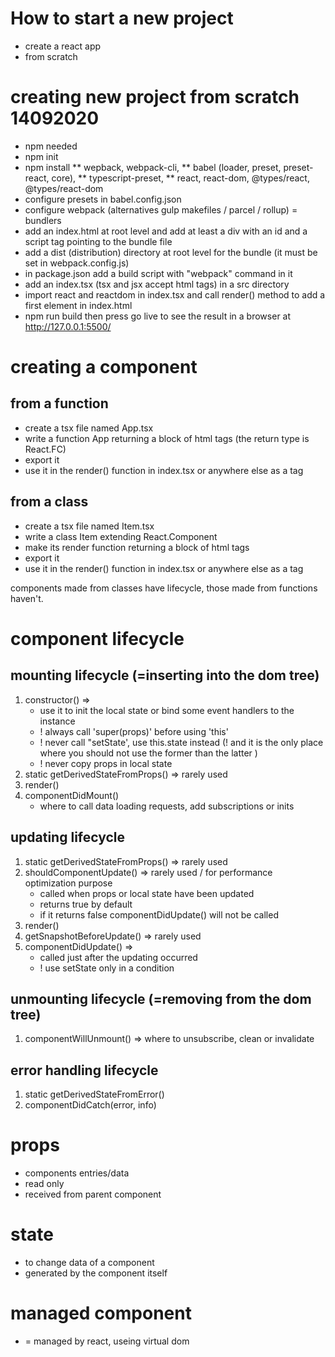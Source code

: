 # How to start a new project
* create a react app 
* from scratch

# creating new project from scratch 14092020
* npm needed
* npm init
* npm install 
    ** wepback, webpack-cli, 
    ** babel (loader, preset, preset-react, core), 
    ** typescript-preset, 
    ** react, react-dom, @types/react, @types/react-dom
* configure presets in babel.config.json
* configure webpack (alternatives gulp makefiles / parcel / rollup) = bundlers
* add an index.html at root level and add at least a div with an id and  a script tag pointing to the bundle file 
* add a dist (distribution) directory at root level for the bundle (it must be set in webpack.config.js)
* in package.json add a build script with "webpack" command in it
* add an index.tsx (tsx and jsx accept html tags) in a src directory
* import react and reactdom in index.tsx and call render() method to add a first element in index.html
* npm run build then press go live to see the result in a browser at http://127.0.0.1:5500/

# creating a component

## from a function
* create a tsx file named App.tsx
* write a function App returning a block of html tags (the return type is React.FC)
* export it
* use it in the render() function in index.tsx or anywhere else as a tag <App>

## from a class
* create a tsx file named Item.tsx
* write a class Item extending  React.Component
* make its render function returning a block of html tags 
* export it
* use it in the render() function in index.tsx or anywhere else as a tag <Item>

components made from classes have lifecycle, those made from functions haven't.

# component lifecycle

## mounting lifecycle (=inserting into the dom tree)
1. constructor() => 
    * use it to init the local state or bind some event handlers to the instance
    * ! always call 'super(props)' before using 'this' 
    * ! never call "setState', use this.state instead 
      (! and it is the only place where you should not use the former than the latter )
    * ! never copy props in local state 
2. static getDerivedStateFromProps() => rarely used
3. render()
4. componentDidMount()
    * where to call data loading requests, add subscriptions or inits
 

## updating lifecycle
1. static getDerivedStateFromProps() => rarely used
2. shouldComponentUpdate() => rarely used / for performance optimization purpose
    * called when props or local state have been updated
    * returns true by default
    * if it returns false componentDidUpdate() will not be called
3. render()
4. getSnapshotBeforeUpdate() => rarely used
5. componentDidUpdate() => 
    * called just after the updating occurred
    * ! use setState only in a condition 

## unmounting lifecycle (=removing from the dom tree)
1. componentWillUnmount() => where to unsubscribe, clean or invalidate

## error handling lifecycle
1. static getDerivedStateFromError()
2. componentDidCatch(error, info)

# props
* components entries/data
* read only
* received from parent component

# state
* to change data of a component
* generated by the component itself

# managed component 
* = managed by react, useing virtual dom

